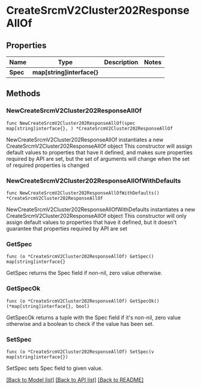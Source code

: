 # CreateSrcmV2Cluster202ResponseAllOf

## Properties

Name | Type | Description | Notes
------------ | ------------- | ------------- | -------------
**Spec** | **map[string]interface{}** |  | 

## Methods

### NewCreateSrcmV2Cluster202ResponseAllOf

`func NewCreateSrcmV2Cluster202ResponseAllOf(spec map[string]interface{}, ) *CreateSrcmV2Cluster202ResponseAllOf`

NewCreateSrcmV2Cluster202ResponseAllOf instantiates a new CreateSrcmV2Cluster202ResponseAllOf object
This constructor will assign default values to properties that have it defined,
and makes sure properties required by API are set, but the set of arguments
will change when the set of required properties is changed

### NewCreateSrcmV2Cluster202ResponseAllOfWithDefaults

`func NewCreateSrcmV2Cluster202ResponseAllOfWithDefaults() *CreateSrcmV2Cluster202ResponseAllOf`

NewCreateSrcmV2Cluster202ResponseAllOfWithDefaults instantiates a new CreateSrcmV2Cluster202ResponseAllOf object
This constructor will only assign default values to properties that have it defined,
but it doesn't guarantee that properties required by API are set

### GetSpec

`func (o *CreateSrcmV2Cluster202ResponseAllOf) GetSpec() map[string]interface{}`

GetSpec returns the Spec field if non-nil, zero value otherwise.

### GetSpecOk

`func (o *CreateSrcmV2Cluster202ResponseAllOf) GetSpecOk() (*map[string]interface{}, bool)`

GetSpecOk returns a tuple with the Spec field if it's non-nil, zero value otherwise
and a boolean to check if the value has been set.

### SetSpec

`func (o *CreateSrcmV2Cluster202ResponseAllOf) SetSpec(v map[string]interface{})`

SetSpec sets Spec field to given value.



[[Back to Model list]](../README.md#documentation-for-models) [[Back to API list]](../README.md#documentation-for-api-endpoints) [[Back to README]](../README.md)



